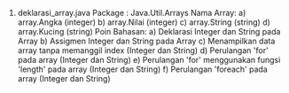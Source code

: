 1. deklarasi_array.java
    Package : Java.Util.Arrays
    Nama Array: a) array.Angka (integer)
                b) array.Nilai (integer)
                c) array.String (string)
                d) array.Kucing (string)
   Poin Bahasan: a) Deklarasi Integer dan String pada Array
                 b) Assigmen Integer dan String pada Array
                 c) Menampilkan data array tanpa memanggil index (Integer dan String)
                 d) Perulangan 'for' pada array (Integer dan String)
                 e) Perulangan 'for' menggunakan fungsi 'length' pada array (Integer dan String)
                 f) Perulangan 'foreach' pada array (Integer dan String)
